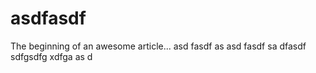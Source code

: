 # asdfasdf

The beginning of an awesome article...
asd fasdf as
asd fasdf sa dfasdf sdfgsdfg xdfga as d